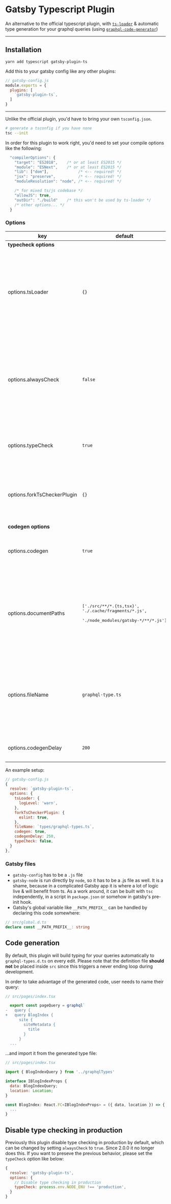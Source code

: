 # Gatsby Typescript Plugin

An alternative to the official typescript plugin, with [`ts-loader`](https://github.com/TypeStrong/ts-loader) & automatic type generation for your graphql queries (using [`graphql-code-generator`](https://github.com/dotansimha/graphql-code-generator))

---
## Installation

```
yarn add typescript gatsby-plugin-ts
```

Add this to your gatsby config like any other plugins:
```js
// gatsby-config.js
module.exports = {
  plugins: [
    `gatsby-plugin-ts`,
  ]
}
```

---

Unlike the official plugin, you'd have to bring your own `tsconfig.json`.

```bash
# generate a tsconfig if you have none
tsc --init
```

In order for this plugin to work right, you'd need to set your compile options like the following:

```js
  "compilerOptions": {
    "target": "ES2018",    /* or at least ES2015 */
    "module": "ESNext",    /* or at least ES2015 */
    "lib": ["dom"],             /* <-- required! */
    "jsx": "preserve",          /* <-- required! */
    "moduleResolution": "node", /* <-- required! */

    /* for mixed ts/js codebase */
    "allowJS": true,
    "outDir": "./build"    /* this won't be used by ts-loader */
    /* other options... */
  }

```

### Options

|key | default | value |
|---|---|---|
|**typecheck options**|||
|options.tsLoader| `{}` | option to be passed into `ts-loader`. `transpileOnly` is always `true`, since typechecking is handled by `fork-ts-checker-webpack-plugin`. [See ts-loader docs](https://github.com/TypeStrong/ts-loader#options) for more | 
|options.alwaysCheck | `false` | <small>⚠️deprecated </small><br/> By default type checking is disabled in production mode (during `gatsby build`). Set this to `true` to enable type checking in production as well |
|options.typeCheck | `true` | Enable / disable type checking with `fork-ts-checker-webpack-plugin`. |
|options.forkTsCheckerPlugin | `{}` | Options that'll be passed to `fork-ts-checker-webpack-plugin`. For all options, please see [their docs](https://github.com/TypeStrong/fork-ts-checker-webpack-plugin#options)
|**codegen options**|||
|options.codegen| `true` | enable / disable generating definitions for graphql queries|
|options.documentPaths| <pre>['./src/&ast;&ast;/&ast;.{ts,tsx}',<br/>'./.cache/fragments/&ast;.js', <br/>'./node_modules/gatsby-&ast;/&ast;&ast;/&ast;.js']</pre> | The paths to files containing graphql queries. <br/><small>⚠️ The default paths will be overwritten by the `documentPaths` you pass in, so please make sure to include *all* necessary paths ⚠️</small>
|options.fileName| `graphql-type.ts` | path to the generated file. By default, it's placed at the project root directory & it should not be placed into `src`, since this will create an infinite loop|
|options.codegenDelay| `200` | amount of delay from file change to codegen|

An example setup:

```js
// gatsby-config.js
{
  resolve: `gatsby-plugin-ts`,
  options: {
    tsLoader: {
      logLevel: 'warn',
    },
    forkTsCheckerPlugin: {
      eslint: true,
    },
    fileName: `types/graphql-types.ts`,
    codegen: true,
    codegenDelay: 250,
    typeCheck: false,
  }
},
```

### Gatsby files

- `gatsby-config` has to be a `.js` file
- `gatsby-node` is run directly by `node`, so it has to be a .js file as well. It is a shame, because in a complicated Gatsby app it is where a lot of logic live & will benefit from ts. As a work around, it can be built with `tsc` independently, in a script in `package.json` or somehow in gatsby's pre-init hook.
- Gatsby's global variable like `__PATH_PREFIX__` can be handled by declaring this code somewhere:

```ts
// src/global.d.ts
declare const __PATH_PREFIX__: string
```

## Code generation

By default, this plugin will build typing for your queries automatically to `graphql-types.d.ts` on every edit. Please note that the definition file **should not** be placed inside `src` since this triggers a never ending loop during development.

In order to take advantage of the generated code, user needs to name their query:

```js
// src/pages/index.tsx

  export const pageQuery = graphql`
-   query {
+   query BlogIndex {
      site {
        siteMetadata {
          title
        }
      }
  ...
```

...and import it from the generated type file: 

```js
// src/pages/index.tsx

import { BlogIndexQuery } from '../graphqlTypes'

interface IBlogIndexProps {
  data: BlogIndexQuery;
  location: Location;
}

const BlogIndex: React.FC<IBlogIndexProps> = ({ data, location }) => {
  ...
}
```

## Disable type checking in production

Previously this plugin disable type checking in production by default, which can be changed by setting `alwaysCheck` to `true`. Since 2.0.0 it no longer does this. If you want to preseve the previous behavior, please set the `typeCheck` option like below:

```js
{
  resolve: 'gatsby-plugin-ts',
  options: {
    // Disable type checking in production
    typeCheck: process.env.NODE_ENV !== 'production',
  }
}
```